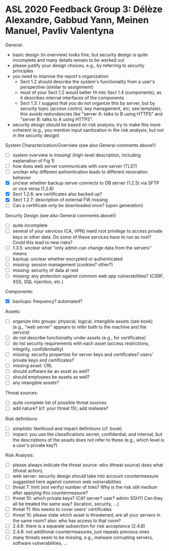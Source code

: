 ASL 2020
Feedback Group 3:
Délèze Alexandre, Gabbud Yann, Meinen Manuel, Pavliv Valentyna
======================================================================

General:
- basic design (in overview) looks fine, but security design is quite 
incomplete and many details remain to be worked out
- please justify your design choices, e.g., by referring to security principles
- you need to improve the report's organization:
  - Sect 1.2 should describe the system's functionality from a user's
    perspective (similar to assignment)
  - most of your Sect 1.2 would better fit into Sect 1.4 (components), 
    as it describes internal interfaces of the components
  - Sect 1.3: I suggest that you do not organize this by server, but 
    by security topic (access control, key management, etc; see template);
    this avoids redundancies like "server A: talks to B using HTTPS" and 
    "server B: talks to A using HTTPS".
- security design should be based on risk analysis; try to make this more
  coherent (e.g., you mention input sanitization in the risk analysis, but 
  not in the security design)

System Characterization/Overview (see also General comments above!):
- [ ] system overview is missing! (high-level description, including 
  explanation of Fig 1)
- [ ] how does web server communicate with core server (TLS?)
- [ ] unclear why different authentication leads to different revocation behavior
- [x] unclear whether backup server connects to DB server (1.2.5) via SFTP or 
  vice versa (1.2.6)
- [x] Sect 1.2.6: are certificates also backed up?
- [x] Sect 1.2.7: description of external FW missing
- [ ] Can a certificate only be downloaded once? (upon generation)

Security Design (see also General comments above!)
- [ ] quite incomplete
- [ ] several of your services (CA, VPN) need root privilege to access 
  private keys or other data. Do some of these services have to run as 
  root? Could this lead to new risks? 
- [ ] 1.3.5: unclear what "only admin can change data from the servers" means
- [ ] backup: unclear whether encrypted or authenticated 
- [ ] missing: session management (cookies? other?)
- [ ] missing: security of data at rest
- [ ] missing: any protection against common web app vulnerabilities?
  (CSRF, XSS, SQL injection, etc.)

Components:
- [x] backups: frequency? automated?


Assets:
- [ ] organize into groups: physical, logical, intangible assets (see book)
  (e.g., "web server" appears to refer both to the machine and the service)
- [ ] do not describe functionality under assets (e.g., for certificates)
- [ ] do list security requirements with each asset
  (access restrictions, integrity, confidentiality)
- [ ] missing: security properties for server keys and certificates? 
  users' private keys and certificates? 
- [ ] missing asset: CRL
- [ ] should software be an asset as well?
- [ ] should employees be assets as well?
- [ ] any intangible assets?

Threat sources:
- [ ] quite complete list of possible threat sources
- [ ] add nature? (cf. your threat 15); add malware?

Risk definitions:
- [ ] simplistic likelihood and impact definitions (cf. book)
- [ ] impact: you use the classifications secret, confidential, and internal, 
  but the descriptions of the assets does not refer to these
  (e.g., which level is a user's private key?)
  
Risk Analysis:
- [ ] please always indicate the threat source: who (threat source) does what 
  (threat action).
- [ ] web server: security design should take into account countermeasure
  suggested here against common web vulnerabilities
- [ ] threat 7: limit (not verify) number of tries? Why is the risk still 
  medium after applying this countermeasure?
- [ ] threat 10: which private keys? (CA? server? user? admin SSH?)
  Can they all be treated the same way? (location, security, ...)
- [ ] threat 11: this seems to cover users' certificates
- [ ] threat 15: please state which asset is threatened;
  are all your servers in the same room?
  also: who has access to that room?
- [ ] 2.4.6: there is a separate subsection for risk acceptance (2.4.8)
- [ ] 2.4.8: not additional countermeasures, just repeats previous ones
- [ ] many threats seem to be missing, e.g., malware corrupting servers, 
  software vulnerabilities, ...